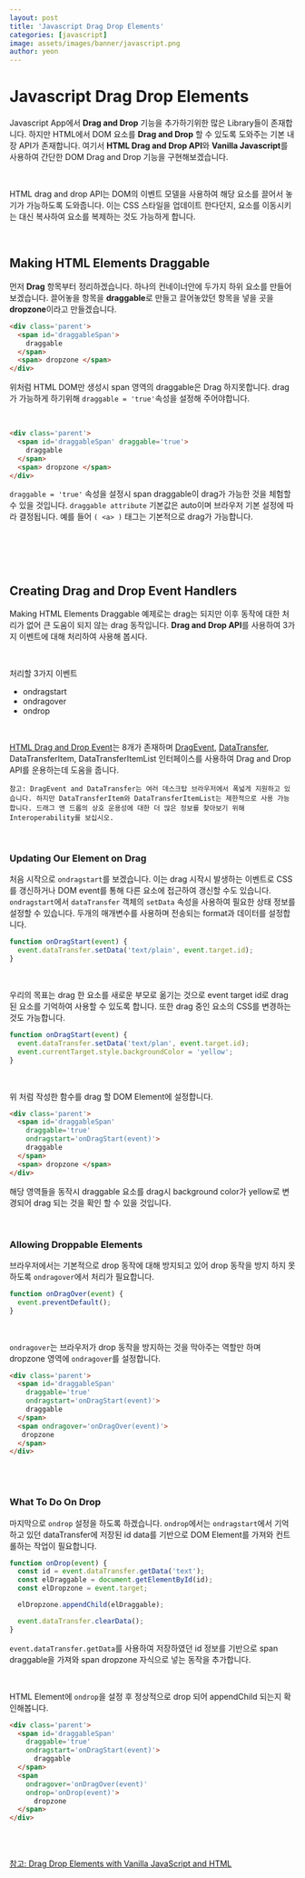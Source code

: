 ```yaml
---
layout: post
title: 'Javascript Drag Drop Elements'
categories: [javascript]
image: assets/images/banner/javascript.png
author: yeon
---
```


# Javascript Drag Drop Elements

Javascript App에서 **Drag and Drop** 기능을 추가하기위한 많은 Library들이 존재합니다. 하지만 HTML에서 DOM 요소를 **Drag and Drop** 할 수 있도록 도와주는 기본 내장 API가 존재합니다. 여기서 **HTML Drag and Drop API**와 **Vanilla Javascript**를 사용하여 간단한 DOM Drag and Drop 기능을 구현해보겠습니다. <br>

<br>

HTML drag and drop API는 DOM의 이벤트 모델을 사용하여 해당 요소를 끌어서 놓기가 가능하도록 도와줍니다. 이는 CSS 스타일을 업데이트 한다던지, 요소를 이동시키는 대신 복사하여 요소를 복제하는 것도 가능하게 합니다. <br>

<br>

## Making HTML Elements Draggable

먼저 **Drag** 항목부터 정리하겠습니다. 하나의 컨네이너안에 두가지 하위 요소를 만들어 보겠습니다. 끌어놓을 항목을 **draggable**로 만들고 끌어놓았던 항목을 넣을 곳을 **dropzone**이라고 만들겠습니다.

```html
<div class='parent'>
  <span id='draggableSpan'>
    draggable
  </span>
  <span> dropzone </span>
</div>
```

위처럼 HTML DOM만 생성시 span 영역의 draggable은 Drag 하지못합니다. drag가 가능하게 하기위해 `draggable = 'true'`속성을 설정해 주어야합니다. <br>

<br>

```html
<div class='parent'>
  <span id='draggableSpan' draggable='true'>
    draggable
  </span>
  <span> dropzone </span>
</div>
```

`draggable = 'true'` 속성을 설정시 span draggable이 drag가 가능한 것을 체험할 수 있을 것입니다. `draggable attribute` 기본값은 auto이며 브라우저 기본 설정에 따라 결정됩니다. 예를 들어 `( <a> )` 태그는 기본적으로 drag가 가능합니다.

<br>

<br><br>

## Creating Drag and Drop Event Handlers

Making HTML Elements Draggable 예제로는 drag는 되지만 이후 동작에 대한 처리가 없어 큰 도움이 되지 않는 drag 동작입니다. **Drag and Drop API**를 사용하여 3가지 이벤트에 대해 처리하여 사용해 봅시다. <br>

<br>

처리할 3가지 이벤트
- ondragstart
- ondragover
- ondrop

<br>

[HTML Drag and Drop Event](https://developer.mozilla.org/ko/docs/Web/API/HTML_%EB%93%9C%EB%9E%98%EA%B7%B8_%EC%95%A4_%EB%93%9C%EB%A1%AD_API)는 8개가 존재하며 [DragEvent](https://developer.mozilla.org/ko/docs/Web/API/DragEvent), [DataTransfer](https://developer.mozilla.org/ko/docs/Web/API/DataTransfer), DataTransferItem, DataTransferItemList 인터페이스를 사용하여 Drag and Drop API를 운용하는데 도움을 줍니다.

~~~
참고: DragEvent and DataTransfer는 여러 데스크탑 브라우저에서 폭넓게 지원하고 있습니다. 하지만 DataTransferItem와 DataTransferItemList는 제한적으로 사용 가능합니다. 드래그 앤 드롭의 상호 운용성에 대한 더 많은 정보를 찾아보기 위해 Interoperability를 보십시오.
~~~

<br>

### Updating Our Element on Drag

처음 시작으로 `ondragstart`를 보겠습니다. 이는 drag 시작시 발생하는 이벤트로 CSS를 갱신하거나 DOM event를 통해 다른 요소에 접근하여 갱신할 수도 있습니다. <br>
`ondragstart`에서  `dataTransfer` 객체의 `setData` 속성을 사용하여 필요한 상태 정보를 설정할 수 있습니다. 두개의 매개변수를 사용하며 전송되는 format과 데이터를 설정합니다.

```javascript
function onDragStart(event) {
  event.dataTransfer.setData('text/plain', event.target.id);
}
```

<br>

우리의 목표는 drag 한 요소를 새로운 부모로 옮기는 것으로 event target id로 drag 된 요소를 기억하여 사용할 수 있도록 합니다. 또한 drag 중인 요소의 CSS를 변경하는 것도 가능합니다.

```javascript
function onDragStart(event) {
  event.dataTransfer.setData('text/plan', event.target.id);
  event.currentTarget.style.backgroundColor = 'yellow';
}
```

<br>

위 처럼 작성한 함수를 drag 할 DOM Element에 설정합니다.

```html
<div class='parent'>
  <span id='draggableSpan'
    draggable='true'
    ondragstart='onDragStart(event)'>
    draggable
  </span>
  <span> dropzone </span>
</div>
```

해당 영역들을 동작시 draggable 요소를 drag시 background color가 yellow로 변경되어 drag 되는 것을 확인 할 수 있을 것입니다. <br>

<br>

### Allowing Droppable Elements

브라우저에서는 기본적으로 drop 동작에 대해 방지되고 있어 drop 동작을 방지 하지 못하도록 `ondragover`에서 처리가 필요합니다.

```javascript
function onDragOver(event) {
  event.preventDefault();
}
```

<br>

`ondragover`는 브라우저가 drop 동작을 방지하는 것을 막아주는 역할만 하며 dropzone 영역에 `ondragover`를 설정합니다.

```html
<div class='parent'>
  <span id='draggableSpan'
    draggable='true'
    ondragstart='onDragStart(event)'>
    draggable
  </span>
  <span ondragover='onDragOver(event)'>
   dropzone 
  </span>
</div>
```

<br><br>

### What To Do On Drop

마지막으로 `ondrop` 설정을 하도록 하겠습니다. `ondrop`에서는 `ondragstart`에서 기억하고 있던 dataTransfer에 저장된 id data를 기반으로 DOM Element를 가져와 컨트롤하는 작업이 필요합니다.

```javascript
function onDrop(event) {
  const id = event.dataTransfer.getData('text');
  const elDraggable = document.getElementById(id);
  const elDropzone = event.target;

  elDropzone.appendChild(elDraggable);

  event.dataTransfer.clearData();
}
```

`event.dataTransfer.getData`를 사용하여 저장하였던 id 정보를 기반으로 span draggable을 가져와 span dropzone 자식으로 넣는 동작을 추가합니다. <br>

<br>

HTML Element에 `ondrop`을 설정 후 정상적으로 drop 되어 appendChild 되는지 확인해봅니다.

```html
<div class='parent'>
  <span id='draggableSpan'
    draggable='true'
    ondragstart='onDragStart(event)'>
      draggable
  </span>
  <span
    ondragover='onDragOver(event)'
    ondrop='onDrop(event)'>
      dropzone
  </span>
</div>
```

<br><br>

[참고: Drag Drop Elements with Vanilla JavaScript and HTML](https://alligator.io/js/drag-and-drop-vanilla-js/?fbclid=IwAR1a1dWzwxf_XbcnxSHL5f8eP4xtI-oeLMEZStafKQemgMtmBWocpCHNAQ8)

<br><br><br>
